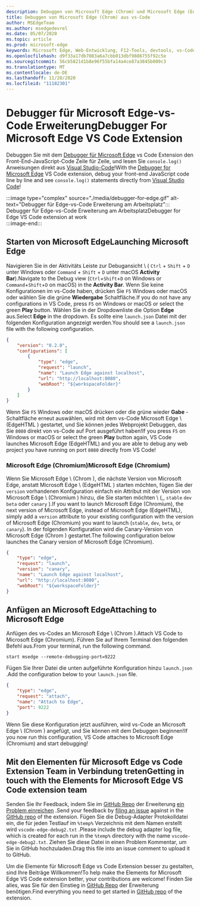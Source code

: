 ```yaml
---
description: Debuggen von Microsoft Edge (Chrom) und Microsoft Edge (EdgeHTML) aus vs-Code
title: Debuggen von Microsoft Edge (Chrom) aus vs-Code
author: MSEdgeTeam
ms.author: msedgedevrel
ms.date: 05/07/2020
ms.topic: article
ms.prod: microsoft-edge
keywords: Microsoft Edge, Web-Entwicklung, F12-Tools, devtools, vs-Code, Visual Studio-Code, Debugger
ms.openlocfilehash: d9f33a17db7083a6a7cbb013dbf9886755f92c5e
ms.sourcegitcommit: 56cb5821d1b8e96f55bfa14a4ce87a3845b009c3
ms.translationtype: MT
ms.contentlocale: de-DE
ms.lasthandoff: 11/20/2020
ms.locfileid: "11182301"
---
```

# <span data-ttu-id="fa3e9-104">Debugger für Microsoft Edge-vs-Code Erweiterung</span><span class="sxs-lookup"><span data-stu-id="fa3e9-104">Debugger For Microsoft Edge VS Code Extension</span></span>  

<span data-ttu-id="fa3e9-105">Debuggen Sie mit dem [Debugger für Microsoft Edge][VisualstudioMarketplaceDebuggerMicrosoftEdge] vs Code Extension den Front-End-JavaScript-Code Zeile für Zeile, und lesen Sie `console.log()` Anweisungen direkt aus [Visual Studio-Code][VisualstudioCode]!</span><span class="sxs-lookup"><span data-stu-id="fa3e9-105">With the [Debugger for Microsoft Edge][VisualstudioMarketplaceDebuggerMicrosoftEdge] VS Code extension, debug your front-end JavaScript code line by line and see `console.log()` statements directly from [Visual Studio Code][VisualstudioCode]!</span></span>  

:::image type="complex" source="./media/debugger-for-edge.gif" alt-text="Debugger für Edge-vs-Code Erweiterung am Arbeitsplatz":::
   <span data-ttu-id="fa3e9-107">Debugger für Edge-vs-Code Erweiterung am Arbeitsplatz</span><span class="sxs-lookup"><span data-stu-id="fa3e9-107">Debugger for Edge VS Code extension at work</span></span>  
:::image-end:::

<!--![Debugger for Edge VS Code extension at work][ImageGifDebuggerEdge]  -->  

## <span data-ttu-id="fa3e9-108">Starten von Microsoft Edge</span><span class="sxs-lookup"><span data-stu-id="fa3e9-108">Launching Microsoft Edge</span></span>  

<span data-ttu-id="fa3e9-109">Navigieren Sie in der Aktivitäts Leiste zur Debugansicht \ ( `Ctrl` + `Shift` + `D` unter Windows oder `Command` + `Shift` + `D` unter macOS **Activity Bar**\).</span><span class="sxs-lookup"><span data-stu-id="fa3e9-109">Navigate to the Debug view \(`Ctrl`+`Shift`+`D` on Windows or `Command`+`Shift`+`D` on macOS\) in the **Activity Bar**.</span></span>  <span data-ttu-id="fa3e9-110">Wenn Sie keine Konfigurationen im vs-Code haben, drücken Sie `F5` Windows oder macOS oder wählen Sie die grüne **Wiedergabe** Schaltfläche.</span><span class="sxs-lookup"><span data-stu-id="fa3e9-110">If you do not have any configurations in VS Code, press `F5` on Windows or macOS or select the green **Play** button.</span></span>  <span data-ttu-id="fa3e9-111">Wählen Sie in der Dropdownliste die Option **Edge** aus.</span><span class="sxs-lookup"><span data-stu-id="fa3e9-111">Select **Edge** in the dropdown.</span></span>  <span data-ttu-id="fa3e9-112">Es sollte eine `launch.json` Datei mit der folgenden Konfiguration angezeigt werden.</span><span class="sxs-lookup"><span data-stu-id="fa3e9-112">You should see a `launch.json` file with the following configuration.</span></span>  

```json
{
    "version": "0.2.0",
    "configurations": [
        {
            "type": "edge",
            "request": "launch",
            "name": "Launch Edge against localhost",
            "url": "http://localhost:8080",
            "webRoot": "${workspaceFolder}"
        }
    ]
}
```  

<span data-ttu-id="fa3e9-113">Wenn Sie `F5` Windows oder macOS drücken oder die grüne wieder **Gabe** -Schaltfläche erneut auswählen, wird mit dem vs-Code Microsoft Edge \ (EdgeHTML \) gestartet, und Sie können jedes Webprojekt Debuggen, das Sie `8080` direkt von vs-Code auf Port ausgeführt haben!</span><span class="sxs-lookup"><span data-stu-id="fa3e9-113">If you press `F5` on Windows or macOS or select the green **Play** button again, VS Code launches Microsoft Edge \(EdgeHTML\) and you are able to debug any web project you have running on port `8080` directly from VS Code!</span></span>  

### <span data-ttu-id="fa3e9-114">Microsoft Edge (Chromium)</span><span class="sxs-lookup"><span data-stu-id="fa3e9-114">Microsoft Edge (Chromium)</span></span>  

<span data-ttu-id="fa3e9-115">Wenn Sie Microsoft Edge \ (Chrom \), die nächste Version von Microsoft Edge, anstatt Microsoft Edge \ (EdgeHTML \) starten möchten, fügen Sie der `version` vorhandenen Konfiguration einfach ein Attribut mit der Version von Microsoft Edge \ (Chromium \) hinzu, die Sie starten möchten \ (,, `stable` `dev` `beta` oder `canary` \).</span><span class="sxs-lookup"><span data-stu-id="fa3e9-115">If you want to launch Microsoft Edge \(Chromium\), the next version of Microsoft Edge, instead of Microsoft Edge \(EdgeHTML\), simply add a `version` attribute to your existing configuration with the version of Microsoft Edge \(Chromium\) you want to launch \(`stable`, `dev`, `beta`, or `canary`\).</span></span> <span data-ttu-id="fa3e9-116">In der folgenden Konfiguration wird die Canary-Version von Microsoft Edge (Chrom \) gestartet.</span><span class="sxs-lookup"><span data-stu-id="fa3e9-116">The following configuration below launches the Canary version of Microsoft Edge \(Chromium\).</span></span>  

```json
{
    "type": "edge",
    "request": "launch",
    "version": "canary",
    "name": "Launch Edge against localhost",
    "url": "http://localhost:8080",
    "webRoot": "${workspaceFolder}"
}
```  

## <span data-ttu-id="fa3e9-117">Anfügen an Microsoft Edge</span><span class="sxs-lookup"><span data-stu-id="fa3e9-117">Attaching to Microsoft Edge</span></span>  

<span data-ttu-id="fa3e9-118">Anfügen des vs-Codes an Microsoft Edge \ (Chrom \).</span><span class="sxs-lookup"><span data-stu-id="fa3e9-118">Attach VS Code to Microsoft Edge \(Chromium\).</span></span>  <span data-ttu-id="fa3e9-119">Führen Sie auf Ihrem Terminal den folgenden Befehl aus.</span><span class="sxs-lookup"><span data-stu-id="fa3e9-119">From your terminal, run the following command.</span></span>  

```console
start msedge --remote-debugging-port=9222
```  

<span data-ttu-id="fa3e9-120">Fügen Sie Ihrer Datei die unten aufgeführte Konfiguration hinzu `launch.json` .</span><span class="sxs-lookup"><span data-stu-id="fa3e9-120">Add the configuration below to your `launch.json` file.</span></span>   

```json
{
    "type": "edge",
    "request": "attach",
    "name": "Attach to Edge",
    "port": 9222
}
```  

<span data-ttu-id="fa3e9-121">Wenn Sie diese Konfiguration jetzt ausführen, wird vs-Code an Microsoft Edge \ (Chrom \) angefügt, und Sie können mit dem Debuggen beginnen!</span><span class="sxs-lookup"><span data-stu-id="fa3e9-121">If you now run this configuration, VS Code attaches to Microsoft Edge \(Chromium\) and start debugging!</span></span>  

## <span data-ttu-id="fa3e9-122">Mit den Elementen für Microsoft Edge vs Code Extension Team in Verbindung treten</span><span class="sxs-lookup"><span data-stu-id="fa3e9-122">Getting in touch with the Elements for Microsoft Edge VS Code extension team</span></span>    

<span data-ttu-id="fa3e9-123">Senden Sie Ihr Feedback, indem Sie im [GitHub Repo][GithubMicrosoftVscodeEdgeDebug2] der Erweiterung [ein Problem einreichen][GithubMicrosoftVscodeEdgeDebug2NewIssue] .</span><span class="sxs-lookup"><span data-stu-id="fa3e9-123">Send your feedback by [filing an issue][GithubMicrosoftVscodeEdgeDebug2NewIssue] against in the [GitHub repo][GithubMicrosoftVscodeEdgeDebug2] of the extension.</span></span>  <span data-ttu-id="fa3e9-124">Fügen Sie die Debug-Adapter Protokolldatei ein, die für jeden Testlauf im `%temp%` Verzeichnis mit dem Namen erstellt wird `vscode-edge-debug2.txt` .</span><span class="sxs-lookup"><span data-stu-id="fa3e9-124">Please include the debug adapter log file, which is created for each run in the `%temp%` directory with the name `vscode-edge-debug2.txt`.</span></span>  <span data-ttu-id="fa3e9-125">Ziehen Sie diese Datei in einen Problem Kommentar, um Sie in GitHub hochzuladen.</span><span class="sxs-lookup"><span data-stu-id="fa3e9-125">Drag this file into an issue comment to upload it to GitHub.</span></span>  

<span data-ttu-id="fa3e9-126">Um die Elemente für Microsoft Edge vs Code Extension besser zu gestalten, sind Ihre Beiträge Willkommen!</span><span class="sxs-lookup"><span data-stu-id="fa3e9-126">To help make the Elements for Microsoft Edge VS Code extension better, your contributions are welcome!</span></span>  <span data-ttu-id="fa3e9-127">Finden Sie alles, was Sie für den Einstieg in [GitHub Repo][GithubMicrosoftVscodeEdgeDebug2] der Erweiterung benötigen.</span><span class="sxs-lookup"><span data-stu-id="fa3e9-127">Find everything you need to get started in [GitHub repo][GithubMicrosoftVscodeEdgeDebug2] of the extension.</span></span>  


<!-- image links -->  

<!--[ImageGifDebuggerEdge]: ./media/debugger-for-edge.gif "Debugger for Edge VS Code extension in action"  -->  
[ImagePngDebuggerEdge]:./Media/debugger-for-edge.png "Debugger für Edge-vs-Code Erweiterung in Aktion"  

<!--links -->  

[VisualstudioCode]: https://code.visualstudio.com "Visual Studio-Code"  
[VisualStudioCodeDocs]: https://code.visualstudio.com/Docs "Dokumentation | Visual Studio-Code"   

[GithubMicrosoftVscodeEdgeDebug2]: https://github.com/Microsoft/vscode-edge-debug2 "Microsoft/vscode-Edge-debug2 | GitHub"  
[GithubMicrosoftVscodeEdgeDebug2NewIssue]: https://github.com/Microsoft/vscode-edge-debug2/issues/new "Neues Problem-Microsoft/vscode-Edge-debug2 | GitHub"  

[VisualstudioMarketplaceDebuggerMicrosoftEdge]: https://marketplace.visualstudio.com/items?itemName=msjsdiag.debugger-for-edge "Debugger für Microsoft Edge | Visual Studio Marketplace"  
